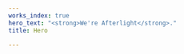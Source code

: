 ```yaml
---
works_index: true
hero_text: "<strong>We're Afterlight</strong>."
title: Hero

---
```

<Hero :text="$page.frontmatter.hero_text" />  
<WorkList />